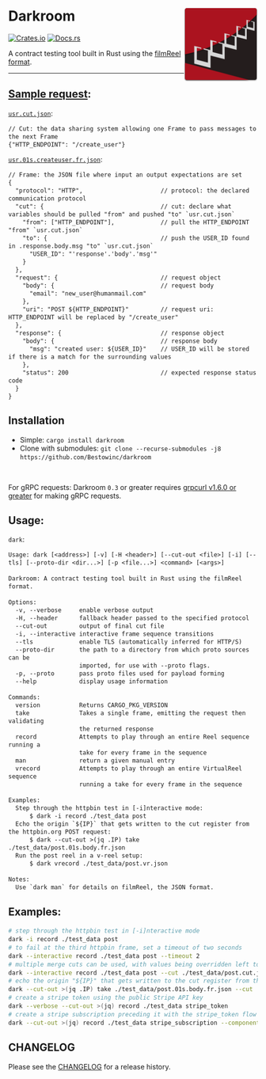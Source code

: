 # Darkroom  <img src="https://raw.githubusercontent.com/Bestowinc/darkroom/master/darkroomlogo_mini.svg" width="149" align="right"/>

[![Crates.io](https://img.shields.io/crates/v/darkroom.svg)](https://crates.io/crates/darkroom) [![Docs.rs](https://docs.rs/darkroom/badge.svg)](https://docs.rs/darkroom/)



A contract testing tool built in Rust using the [filmReel format](https://github.com/Bestowinc/filmReel).

---

## [Sample request](https://github.com/Bestowinc/filmreel/blob/master/frame.md#listing-1):


[`usr.cut.json`](https://github.com/Bestowinc/filmReel/blob/master/cut.md#cut-register):
```jsonc
// Cut: the data sharing system allowing one Frame to pass messages to the next Frame
{"HTTP_ENDPOINT": "/create_user"}
```

[`usr.01s.createuser.fr.json`](https://github.com/Bestowinc/filmReel/blob/master/frame.md#frame-nomenclature):

```jsonc
// Frame: the JSON file where input an output expectations are set
{
  "protocol": "HTTP",                      // protocol: the declared communication protocol
  "cut": {                                 // cut: declare what variables should be pulled "from" and pushed "to" `usr.cut.json`
    "from": ["HTTP_ENDPOINT"],             // pull the HTTP_ENDPOINT "from" `usr.cut.json`
    "to": {                                // push the USER_ID found in .response.body.msg "to" `usr.cut.json`
      "USER_ID": "'response'.'body'.'msg'"
    }
  },
  "request": {                             // request object
    "body": {                              // request body
      "email": "new_user@humanmail.com"
    },
    "uri": "POST ${HTTP_ENDPOINT}"         // request uri: HTTP_ENDPOINT will be replaced by "/create_user"
  },
  "response": {                            // response object
    "body": {                              // response body
      "msg": "created user: ${USER_ID}"    // USER_ID will be stored if there is a match for the surrounding values
    },
    "status": 200                          // expected response status code
  }
}
```

## Installation

* Simple: `cargo install darkroom`
* Clone with submodules: `git clone --recurse-submodules -j8 https://github.com/Bestowinc/darkroom`

&nbsp;


For gRPC requests: Darkroom `0.3` or greater requires [grpcurl v1.6.0 or greater](https://github.com/fullstorydev/grpcurl/#installation) for making gRPC requests.


## Usage:


`dark`:

<!-- dark start -->
```
Usage: dark [<address>] [-v] [-H <header>] [--cut-out <file>] [-i] [--tls] [--proto-dir <dir...>] [-p <file...>] <command> [<args>]

Darkroom: A contract testing tool built in Rust using the filmReel format.

Options:
  -v, --verbose     enable verbose output
  -H, --header      fallback header passed to the specified protocol
  --cut-out         output of final cut file
  -i, --interactive interactive frame sequence transitions
  --tls             enable TLS (automatically inferred for HTTP/S)
  --proto-dir       the path to a directory from which proto sources can be
                    imported, for use with --proto flags.
  -p, --proto       pass proto files used for payload forming
  --help            display usage information

Commands:
  version           Returns CARGO_PKG_VERSION
  take              Takes a single frame, emitting the request then validating
                    the returned response
  record            Attempts to play through an entire Reel sequence running a
                    take for every frame in the sequence
  man               return a given manual entry
  vrecord           Attempts to play through an entire VirtualReel sequence
                    running a take for every frame in the sequence

Examples:
  Step through the httpbin test in [-i]nteractive mode:
      $ dark -i record ./test_data post
  Echo the origin `${IP}` that gets written to the cut register from the httpbin.org POST request:
      $ dark --cut-out >(jq .IP) take ./test_data/post.01s.body.fr.json
  Run the post reel in a v-reel setup:
      $ dark vrecord ./test_data/post.vr.json

Notes:
  Use `dark man` for details on filmReel, the JSON format.

```
<!-- dark stop -->

## Examples:

```sh
# step through the httpbin test in [-i]nteractive mode
dark -i record ./test_data post
# to fail at the third httpbin frame, set a timeout of two seconds
dark --interactive record ./test_data post --timeout 2
# multiple merge cuts can be used, with values being overridden left to right (right will have newer values)
dark --interactive record ./test_data post --cut ./test_data/post.cut.json '{"NEW":"value"}' '{"NEWER": "value", "NEW":"overridden"}'
# echo the origin "${IP}" that gets written to the cut register from the httpbin.org POST response
dark --cut-out >(jq .IP) take ./test_data/post.01s.body.fr.json --cut ./test_data/post.cut.json
# create a stripe token using the public Stripe API key
dark --verbose --cut-out >(jq) record ./test_data stripe_token
# create a stripe subscription preceding it with the stripe_token flow
dark --cut-out >(jq) record ./test_data stripe_subscription --component './test_data&stripe_token'
```

## CHANGELOG

Please see the [CHANGELOG](CHANGELOG.md) for a release history.

<!--
VERSION="0.6.0"
DR_DIR=$PWD
GRPCURL_DIR=${GRPCURL_DIR:-../grpcurl}
cargo build --release && \
tar czf darkroom-"$VERSION"-x86_64-apple-darwin.tar.gz -C target/release dark && \
docker run --rm -it -v "$(pwd)":/home/rust/src ekidd/rust-musl-builder cargo build --release && \
tar czf darkroom-"$VERSION"-x86_64-unknown-linux-musl.tar.gz -C ./target/x86_64-unknown-linux-musl/release dark
(cd $GRPCURL_DIR; env CGO_ENABLED=0 GOOS=darwin GOARCH=amd64 go build -a -o $DR_DIR/target/release/grpcurl ./cmd/grpcurl) && \
tar czf darkroom-"$VERSION"-grpcurl-x86_64-apple-darwin.tar.gz -C target/release dark grpcurl && \
(cd $GRPCURL_DIR; env CGO_ENABLED=0 GOOS=linux GOARCH=amd64 go build -a -o $DR_DIR/target/x86_64-unknown-linux-musl/release/grpcurl ./cmd/grpcurl) && \
tar czf darkroom-"$VERSION"-grpcurl-x86_64-unknown-linux-musl.tar.gz -C ./target/x86_64-unknown-linux-musl/release dark grpcurl
-->
